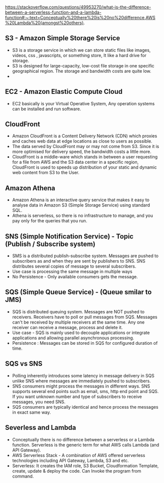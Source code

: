 https://stackoverflow.com/questions/49953270/what-is-the-difference-between-a-serverless-function-and-a-lambda-function#:~:text=Conceptually%20there%20is%20no%20difference,AWS%20Lambda%20(amongst%20others).



## S3 - Amazon Simple Storage Service

*   S3 is a storage service in which we can store static files like images, videos, css , javascripts, or something store, It like a hard drive for storage.
*   S3 is designed for large-capacity, low-cost file storage in one specific geographical region.   The storage and bandwidth costs are quite low.
*   

## EC2 - Amazon Elastic Compute Cloud
*   EC2 basically is your Virtual Operative System, Any operation systems can be installed and run software.


##  CloudFront
*   Amazon CloudFront is a Content Delivery Network (CDN) which proxies and caches web data at edge locations as close to users as possible.
*   The data served by CloudFront may or may not come from S3. Since it is more optimised for delivery speed, the bandwidth costs a little more.
*   CloudFront is a middle-ware which stands in between a user requesting for a file from AWS and the S3 data center in a specific region, CloudFront is used to speeds up distribution of your static and dynamic web content from S3 to the User.

## Amazon Athena

*   Amazon Athena is an interactive query service that makes it easy to analyse data in Amazon S3 (Simple Storage Service) using standard SQL.
*   Athena is serverless, so there is no infrastructure to manage, and you pay only for the queries that you run.


## SNS (Simple Notification Service) - Topic (Publish / Subscribe system)
*   SMS is a distributed publish-subscribe system. Messages are pushed to subscribers as and when they are sent by publishers to SNS. SNS distributes several copies of message to several subscribers.
*  Use case is processing the same message in multiple ways
*  No Persistence - Only available consumers gets the message.

## SQS (Simple Queue Service) -  (Queue smilar to JMS)

*   SQS is distributed queuing system. Messages are NOT pushed to receivers. Receivers have to poll or pull messages from SQS. Messages can't be received by multiple receivers at the same time. Any one receiver can receive a message, process and delete it.
*   Use case - SQS is mainly used to decouple applications or integrate applications and allowing parallel asynchronous processing.
*   Persistence : Messages can be stored in SQS for configured duration of time.

## SQS vs SNS

*   Polling inherently introduces some latency in message delivery in SQS unlike SNS where messages are immediately pushed to subscribers.
*   SNS consumers might process the messages in different ways. SNS supports several end points such as email, sms, http end point and SQS. If you want unknown number and type of subscribers to receive messages, you need SNS.
*   SQS consumers are typically identical and hence process the messages in exact same way.


## Severless and Lambda

*   Conceptually there is no difference between a serverless or a Lambda function. Serverless is the generic term for what AWS calls Lambda (and API Gateway).
*   AWS Serverless Stack - A combination of AWS offered serverless technologies including API Gateway, Lambda, S3 and etc.
*   Serverless: It creates the IAM role, S3 Bucket, Cloudformation Template, create, update & deploy the code. Can Invoke the program from command.
